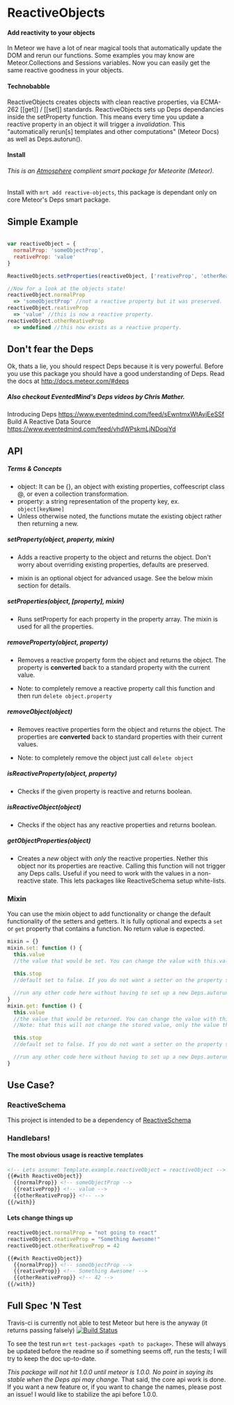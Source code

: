 ReactiveObjects
=======================

#### Add reactivity to your objects

In Meteor we have a lot of near magical tools that automatically update the DOM and rerun our functions. 
Some examples you may know are Meteor.Collections and Sessions variables.
Now you can easily get the same reactive goodness in your objects.

#### Technobabble
ReactiveObjects creates objects with clean reactive properties, via ECMA-262 [[get]] / [[set]] standards. 
ReactiveObjects sets up Deps dependancies inside the setProperty function. 
This means every time you update a reactive property in an object it will trigger a *invalidation*. 
This "automatically rerun[s] templates and other computations" (Meteor Docs) as well as Deps.autorun().

#### Install

###### This is an [Atmosphere](https://atmosphere.meteor.com/) complient smart package for Meteorite (Meteor). 
Install with `mrt add reactive-objects`, this package is dependant only on core Meteor's Deps smart package.

## Simple Example
```js

var reactiveObject = {
  normalProp: 'someObjectProp',
  reativeProp: 'value'
}

ReactiveObjects.setProperties(reactiveObject, ['reativeProp', 'otherReativeProp'])

//Now for a look at the objects state!
reactiveObject.normalProp
  => 'someObjectProp' //not a reactive property but it was preserved. 
reactiveObject.reativeProp
  => 'value' //this is now a reactive property.
reactiveObject.otherReativeProp
  => undefined //this now exists as a reactive property.
```

## Don't fear the Deps
Ok, thats a lie, you should respect Deps because it is very powerful. 
Before you use this package you should have a good understanding of Deps. 
Read the docs at http://docs.meteor.com/#deps
##### Also checkout EventedMind's Deps videos by Chris Mather.
Introducing Deps https://www.eventedmind.com/feed/sEwntmxWtAvjEeSSf <br>
Build A Reactive Data Source https://www.eventedmind.com/feed/vhdWPskmLjNDoqjYd

## API

##### Terms & Concepts

* object: It can be {}, an object with existing properties, coffeescript class @, or even a collection transformation.
* property: a string representation of the property key, ex. `object[keyName]`
* Unless otherwise noted, the functions mutate the existing object rather then returning a new.

##### setProperty(object, property, mixin)
 - Adds a reactive property to the object and returns the object. 
 Don't worry about overriding existing properties, defaults are preserved.
  
- mixin is an optional object for advanced usage. See the below mixin section for details.

##### setProperties(object, [property], mixin)
  - Runs setProperty for each property in the property array. 
  The mixin is used for all the properties.
  
##### removeProperty(object, property)
  - Removes a reactive property form the object and returns the object. 
  The property is **converted** back to a standard property with the current value. 

  - Note: to completely remove a reactive property call this function and then run `delete object.property`  
  
##### removeObject(object)
  - Removes reactive properties form the object and returns the object. 
  The properties are **converted** back to standard properties with their current values. 

  - Note: to completely remove the object just call `delete object`  
  
##### isReactiveProperty(object, property)
  - Checks if the given property is reactive and returns boolean.
   
##### isReactiveObject(object)
  - Checks if the object has any reactive properties and returns boolean.

##### getObjectProperties(object)
  - Creates a *new* object with *only* the reactive properties. 
  Nether this object nor its properties are reactive. 
  Calling this function will not trigger any Deps calls.
  Useful if you need to work with the values in a non-reactive state.
  This lets packages like ReactiveSchema setup white-lists.

### Mixin
  You can use the mixin object to add functionality or change the default functionality of the setters and getters. 
  It is fully optional and expects a `set` or `get` property that contains a function. No return value is expected.

  ```javascript
  mixin = {}
  mixin.set: function () {
    this.value 
    //the value that would be set. You can change the value with this.value = 'some other value'
    
    this.stop 
    //default set to false. If you do not want a setter on the property set this.stop = true

    //run any other code here without having to set up a new Deps.autorun
  } 
  mixin.get: function () {
    this.value
    //the value that would be returned. You can change the value with this.value = 'some other value'
    //Note: that this will not change the stored value, only the value the getter returns.

    this.stop 
    //default set to false. If you do not want a setter on the property set this.stop = true

    //run any other code here without having to set up a new Deps.autorun
  } 
  ```
## Use Case?
### ReactiveSchema
This project is intended to be a dependency of [ReactiveSchema](https://github.com/CMToups/meteor-reactive-schema)

### Handlebars!

#### The most obvious usage is reactive templates

```html
<!-- Lets assume: Template.example.reactiveObject = reactiveObject -->
{{#with ReactiveObject}}
  {{normalProp}} <!-- someObjectProp -->
  {{reativeProp}} <!-- value -->
  {{otherReativeProp}} <!-- -->
{{/with}}

```
#### Lets change things up
```javascript
reactiveObject.normalProp = "not going to react"
reactiveObject.reativeProp = "Something Awesome!"
reactiveObject.otherReativeProp = 42
```
```html
{{#with ReactiveObject}}
  {{normalProp}} <!-- someObjectProp -->
  {{reativeProp}} <!-- Something Awesome! -->
  {{otherReativeProp}} <!-- 42 -->
{{/with}}
```

## Full Spec 'N Test
Travis-ci is currently not able to test Meteor but here is the anyway (it returns passing falsely) [![Build Status](https://travis-ci.org/CMToups/meteor-reactive-objects.png)](https://travis-ci.org/CMToups/meteor-reactive-objects) 

To see the test run `mrt test-packages <path to package>`. 
These will always be updated before the readme so if something seems off, run the tests; I will try to keep the doc up-to-date.

*This package will not hit 1.0.0 until meteor is 1.0.0. No point in saying its stable when the Deps api may change.*
That said, the core api work is done. 
If you want a new feature or, if you want to change the names, please post an issue!
I would like to stabilize the api before 1.0.0. 
